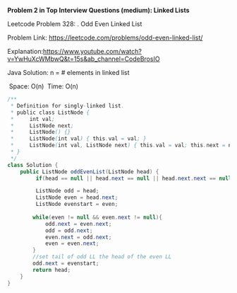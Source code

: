 **Problem 2 in Top Interview Questions (medium): Linked Lists**

Leetcode Problem 328: . Odd Even Linked List

Problem Link:  https://leetcode.com/problems/odd-even-linked-list/

Explanation:https://www.youtube.com/watch?v=YwHuXcWMbwQ&t=15s&ab_channel=CodeBrosIO



 Java Solution: 
     n = # elements in linked list

​     Space: O(n)
​     Time: O(n)

```java
/**
 * Definition for singly-linked list.
 * public class ListNode {
 *     int val;
 *     ListNode next;
 *     ListNode() {}
 *     ListNode(int val) { this.val = val; }
 *     ListNode(int val, ListNode next) { this.val = val; this.next = next; }
 * }
 */
class Solution {
    public ListNode oddEvenList(ListNode head) {
         if(head == null || head.next == null || head.next.next == null){ return head; }

         ListNode odd = head;
         ListNode even = head.next;
         ListNode evenstart = even;
        
        while(even != null && even.next != null){
            odd.next = even.next;
            odd = odd.next;
            even.next = odd.next;
            even = even.next;
        }
        //set tail of odd LL the head of the even LL
        odd.next = evenstart; 
        return head;
    }
}
```
